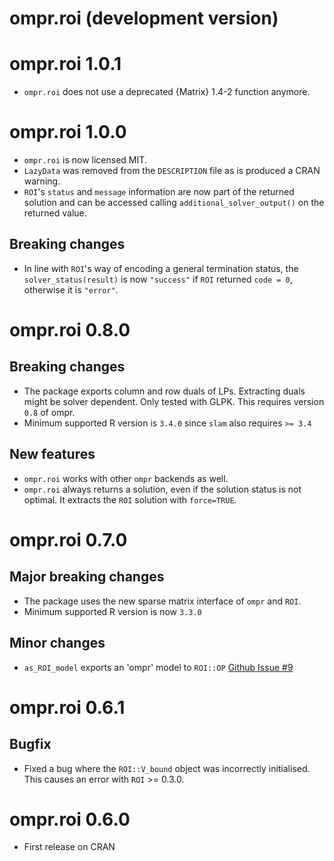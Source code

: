 # ompr.roi (development version)

# ompr.roi 1.0.1

* `ompr.roi` does not use a deprecated {Matrix} 1.4-2 function anymore.

# ompr.roi 1.0.0

* `ompr.roi` is now licensed MIT.
* `LazyData` was removed from the `DESCRIPTION` file as is produced a
  CRAN warning.
* `ROI`'s `status` and `message` information are now part of the returned
  solution and can be accessed calling `additional_solver_output()` on the
  returned value.

## Breaking changes

* In line with `ROI`'s way of encoding a general termination status, the
  `solver_status(result)` is now `"success"` if `ROI` returned `code = 0`,
  otherwise it is `"error"`.

# ompr.roi 0.8.0

## Breaking changes

* The package exports column and row duals of LPs. Extracting duals might be solver dependent. Only tested with GLPK. This requires version `0.8` of ompr.
* Minimum supported R version is `3.4.0` since `slam` also requires `>= 3.4`

## New features

* `ompr.roi` works with other `ompr` backends as well.
* `ompr.roi` always returns a solution, even if the solution status is not optimal. It extracts the `ROI` solution with `force=TRUE`.

# ompr.roi 0.7.0

## Major breaking changes

* The package uses the new sparse matrix interface of `ompr` and `ROI`.
* Minimum supported R version is now `3.3.0`

## Minor changes

* `as_ROI_model` exports an 'ompr' model to `ROI::OP` [Github Issue #9](https://github.com/dirkschumacher/ompr.roi/issues/9)

# ompr.roi 0.6.1

## Bugfix

* Fixed a bug where the `ROI::V_bound` object was incorrectly initialised. This causes an error with `ROI` >= 0.3.0.

# ompr.roi 0.6.0

* First release on CRAN


